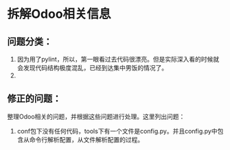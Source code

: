 # 拆解Odoo相关信息

## 问题分类：
1. 因为用了pylint，所以，第一眼看过去代码很漂亮。但是实际深入看的时候就会发现代码结构极度混乱，已经到达集中男饭的情况了。
2. 

## 修正的问题：
整理Odoo相关的问题，并根据这些问题进行处理。这里列出问题：
1. conf包下没有任何代码，tools下有一个文件是config.py。并且config.py中包含从命令行解析配置，从文件解析配置的过程。
